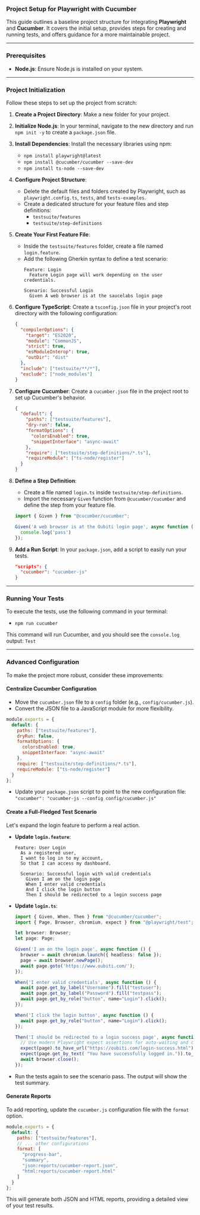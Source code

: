 ### Project Setup for Playwright with Cucumber

This guide outlines a baseline project structure for integrating **Playwright** and **Cucumber**. It covers the initial setup, provides steps for creating and running tests, and offers guidance for a more maintainable project.

-----

### Prerequisites

  * **Node.js**: Ensure Node.js is installed on your system.

-----

### Project Initialization

Follow these steps to set up the project from scratch:

1.  **Create a Project Directory**: Make a new folder for your project.

2.  **Initialize Node.js**: In your terminal, navigate to the new directory and run `npm init -y` to create a `package.json` file.

3.  **Install Dependencies**: Install the necessary libraries using npm:

      * `npm install playwright@latest`
      * `npm install @cucumber/cucumber --save-dev`
      * `npm install ts-node --save-dev`

4.  **Configure Project Structure**:

      * Delete the default files and folders created by Playwright, such as `playwright.config.ts`, `tests`, and `tests-examples`.
      * Create a dedicated structure for your feature files and step definitions:
          * `testsuite/features`
          * `testsuite/step-definitions`

5.  **Create Your First Feature File**:

      * Inside the `testsuite/features` folder, create a file named `login.feature`.
      * Add the following Gherkin syntax to define a test scenario:
        ```gherkin
        Feature: Login
          Feature Login page will work depending on the user credentials.

        Scenario: Successful Login
          Given A web browser is at the saucelabs login page
        ```

6.  **Configure TypeScript**: Create a `tsconfig.json` file in your project's root directory with the following configuration:

    ```json
    {
      "compilerOptions": {
        "target": "ES2020",
        "module": "CommonJS",
        "strict": true,
        "esModuleInterop": true,
        "outDir": "dist"
      },
      "include": ["testsuite/**/*"],
      "exclude": ["node_modules"]
    }
    ```

7.  **Configure Cucumber**: Create a `cucumber.json` file in the project root to set up Cucumber's behavior.

    ```json
    {
      "default": {
        "paths": ["testsuite/features"],
        "dry-run": false,
        "formatOptions": {
          "colorsEnabled": true,
          "snippetInterface": "async-await"
        },
        "require": ["testsuite/step-definitions/*.ts"],
        "requireModule": ["ts-node/register"]
      }
    }
    ```

8.  **Define a Step Definition**:

      * Create a file named `login.ts` inside `testsuite/step-definitions`.
      * Import the necessary `Given` function from `@cucumber/cucumber` and define the step from your feature file.

    <!-- end list -->

    ```typescript
    import { Given } from "@cucumber/cucumber";

    Given('A web browser is at the Oubiti login page', async function () {
      console.log('pass')
    });
    ```

9.  **Add a Run Script**: In your `package.json`, add a script to easily run your tests.

    ```json
    "scripts": {
      "cucumber": "cucumber-js"
    }
    ```

-----

### Running Your Tests

To execute the tests, use the following command in your terminal:

  * `npm run cucumber`

This command will run Cucumber, and you should see the `console.log` output:
`Test`

-----

### Advanced Configuration

To make the project more robust, consider these improvements:

#### Centralize Cucumber Configuration

  * Move the `cucumber.json` file to a `config` folder (e.g., `config/cucumber.js`).
  * Convert the JSON file to a JavaScript module for more flexibility.

<!-- end list -->

```javascript
module.exports = {
  default: {
    paths: ["testsuite/features"],
    dryRun: false,
    formatOptions: {
      colorsEnabled: true,
      snippetInterface: "async-await"
    },
    require: ["testsuite/step-definitions/*.ts"],
    requireModule: ["ts-node/register"]
  }
};
```

  * Update your `package.json` script to point to the new configuration file:
    `"cucumber": "cucumber-js --config config/cucumber.js"`

#### Create a Full-Fledged Test Scenario

Let's expand the login feature to perform a real action.

  * **Update `login.feature`**:

    ```gherkin
    Feature: User Login
      As a registered user,
      I want to log in to my account,
      So that I can access my dashboard.

      Scenario: Successful login with valid credentials
        Given I am on the login page
        When I enter valid credentials
        And I click the login button
        Then I should be redirected to a login success page
    ```

  * **Update `login.ts`**:

    ```typescript
    import { Given, When, Then } from "@cucumber/cucumber";
    import { Page, Browser, chromium, expect } from "@playwright/test";

    let browser: Browser;
    let page: Page;

    Given('I am on the login page', async function () {
      browser = await chromium.launch({ headless: false });
      page = await browser.newPage();
      await page.goto('https://www.oubiti.com/');
    });

    When('I enter valid credentials', async function () {
      await page.get_by_label("Username").fill("testuser");
      await page.get_by_label("Password").fill("testpass");
      await page.get_by_role("button", name="Login").click();
    });

    When('I click the login button', async function () {
      await page.get_by_role("button", name="Login").click();
    });

    Then('I should be redirected to a login success page', async function () {
      // Use modern Playwright expect assertions for auto-waiting and clarity
      expect(page).to_have_url("https://oubiti.com/login-success.html");
      expect(page.get_by_text( "You have successfully logged in.")).to_be_visible();
      await browser.close();
    });
    ```

  * Run the tests again to see the scenario pass. The output will show the test summary.

#### Generate Reports

To add reporting, update the `cucumber.js` configuration file with the `format` option.

```javascript
module.exports = {
  default: {
    paths: ["testsuite/features"],
    // ... other configurations
    format: [
      "progress-bar",
      "summary",
      "json:reports/cucumber-report.json",
      "html:reports/cucumber-report.html"
    ]
  }
};
```

This will generate both JSON and HTML reports, providing a detailed view of your test results.